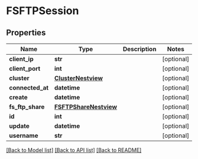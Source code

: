 # FSFTPSession

## Properties
Name | Type | Description | Notes
------------ | ------------- | ------------- | -------------
**client_ip** | **str** |  | [optional] 
**client_port** | **int** |  | [optional] 
**cluster** | [**ClusterNestview**](ClusterNestview.md) |  | [optional] 
**connected_at** | **datetime** |  | [optional] 
**create** | **datetime** |  | [optional] 
**fs_ftp_share** | [**FSFTPShareNestview**](FSFTPShareNestview.md) |  | [optional] 
**id** | **int** |  | [optional] 
**update** | **datetime** |  | [optional] 
**username** | **str** |  | [optional] 

[[Back to Model list]](../README.md#documentation-for-models) [[Back to API list]](../README.md#documentation-for-api-endpoints) [[Back to README]](../README.md)


